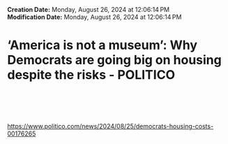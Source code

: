 <div><b>Creation Date:</b> Monday, August 26, 2024 at 12:06:14 PM<br></div>
<div><b>Modification Date:</b> Monday, August 26, 2024 at 12:06:14 PM<br></div>
<div><h1>‘America is not a museum’: Why Democrats are going big on housing despite the risks - POLITICO</h1><h1><br></h1></div>
<div><a href=https://www.politico.com/news/2024/08/25/democrats-housing-costs-00176265>https://www.politico.com/news/2024/08/25/democrats-housing-costs-00176265</a><br></div>

